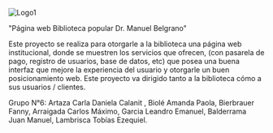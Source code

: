 ![Logo1](https://user-images.githubusercontent.com/92000104/136877442-d73b674f-7028-4ebd-a239-4c6203be0146.png)
 
 

"Página web Biblioteca popular Dr. Manuel Belgrano"

Este proyecto se realiza para otorgarle a la biblioteca una página web institucional, donde se muestren los servicios que ofrecen, (con pasarela de pago, registro de usuarios, 
base de datos, etc)  que posea una buena interfaz que mejore la experiencia del usuario y  otorgarle un buen posicionamiento web.
Este proyecto va dirigido tanto a la biblioteca cómo a sus usuarios / clientes.

Grupo N°6: 
Artaza Carla Daniela Calanit , Biolé Amanda Paola, Bierbrauer Fanny, Arraigada Carlos Máximo, Garcia Leandro Emanuel, Balderrama Juan Manuel, Lambrisca Tobías Ezequiel. 
